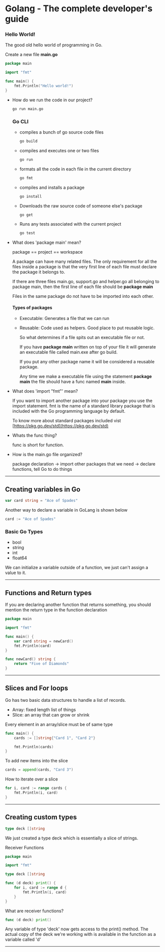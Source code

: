 # Golang - The complete developer's guide

### Hello World!

The good old hello world of programming in Go.

Create a new file **main.go**
```go
package main

import "fmt"

func main() {
	fmt.Println("Hello world!")
}
```

- How do we run the code in our project?
  ```sh
  go run main.go
  ```
  ### Go CLI
  - compiles a bunch of go source code files
    
    ```sh
    go build
    ```
  - compiles and executes one or two files
    ```sh
    go run
    ```
  - formats all the code in each file in the current directory
    ```sh
    go fmt
    ```
  - compiles and installs a package
    ```sh
    go install
    ```
  - Downloads the raw source code of someone else's package
    ```sh
    go get
    ```
  - Runs any tests associated with the current project
    ```sh
    go test
    ```
    
- What does 'package main' mean?
  
  package == project == workspace
  
  A package can have many related files. The only requirement for all the files inside a package is that the very first line of each file must declare
  the package it belongs to.

  If there are three files main.go, support.go and helper.go all belonging to package main, then the first line of each file should be **package main**

  Files in the same package do not have to be imported into each other.

  #### Types of packages
  - Executable: Generates a file that we can run
  - Reusable: Code used as helpers. Good place to put reusable logic.
 
    So what determines if a file spits out an executable file or not.

    If you have **package main** written on top of your file it will generate an executable file called main.exe after go build.

    If you put any other package name it will be considered a reusable package.

    Any time we make a executable file using the statement **package main** the file should have a func named **main** inside.
  
- What does 'import "fmt"' mean?

  If you want to import another package into your package you use the import statement. fmt is the name of a standard library package
  that is included with the Go programming language by default.

  To know more about standard packages included vist [https://pkg.go.dev/std](https://pkg.go.dev/std)
  
- Whats the func thing?

  func is short for function.
  
- How is the main.go file organized?

  package declaration -> import other packages that we need -> declare functions, tell Go to do things
  
---
## Creating variables in Go

```go
var card string = "Ace of Spades"
```

Another way to declare a variable in GoLang is shown below

```go
card := "Ace of Spades"
```

### Basic Go Types

- bool
- string
- int
- float64

We can initialize a variable outside of a function, we just can't assign a value to it.

---

## Functions and Return types

If you are declaring another function that returns something, you should mention the return type in the function declaration

```go
package main

import "fmt"

func main() {
	var card string = newCard()
	fmt.Println(card)
}

func newCard() string {
	return "Five of Diamonds"
}
```

---

## Slices and For loops

Go has two basic data structures to handle a list of records.

- Array: fixed length list of things
- Slice: an array that can grow or shrink

Every element in an array/slice must be of same type

```go
func main() {
	cards := []string{"Card 1", "Card 2"}

	fmt.Println(cards)
}
```

To add new items into the slice

```go
cards = append(cards, "Card 3")
```

How to iterate over a slice

```go
for i, card := range cards {
	fmt.Println(i, card)
}
```

---

## Creating custom types

```go
type deck []string
```

We just created a type deck which is essentially a slice of strings.

Receiver Functions

```go
package main

import "fmt"

type deck []string

func (d deck) print() {
	for i, card := range d {
		fmt.Println(i, card)
	}
}
```

What are receiver functions?

```go
func (d deck) print()
```

Any variable of type 'deck' now gets access to the print() method. The actual copy of the deck we're working
with is available in the function as a variable called 'd'

---
